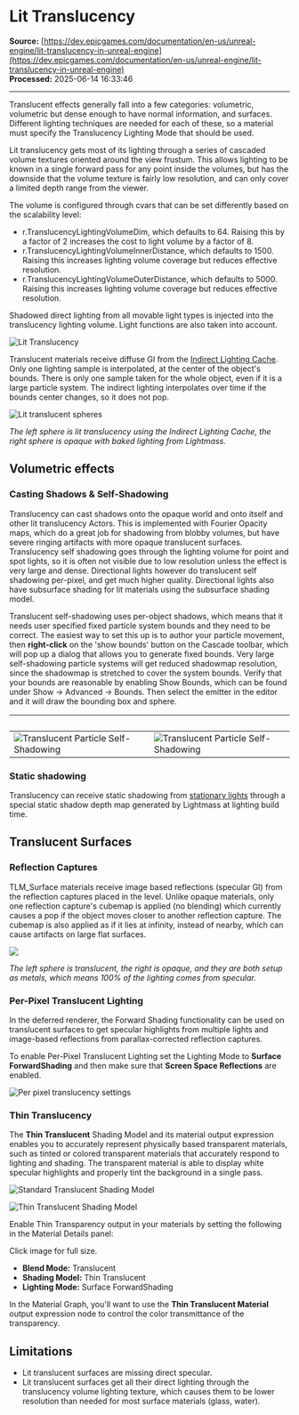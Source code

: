 # Lit Translucency

**Source:** [https://dev.epicgames.com/documentation/en-us/unreal-engine/lit-translucency-in-unreal-engine](https://dev.epicgames.com/documentation/en-us/unreal-engine/lit-translucency-in-unreal-engine)  
**Processed:** 2025-06-14 16:33:46

---

Translucent effects generally fall into a few categories: volumetric, volumetric but dense enough to have normal information, and surfaces. Different lighting techniques are needed for each of these, so a material must specify the Translucency Lighting Mode that should be used.

Lit translucency gets most of its lighting through a series of cascaded volume textures oriented around the view frustum. This allows lighting to be known in a single forward pass for any point inside the volumes, but has the downside that the volume texture is fairly low resolution, and can only cover a limited depth range from the viewer.

The volume is configured through cvars that can be set differently based on the scalability level:

-   r.TranslucencyLightingVolumeDim, which defaults to 64. Raising this by a factor of 2 increases the cost to light volume by a factor of 8.
-   r.TranslucencyLightingVolumeInnerDistance, which defaults to 1500. Raising this increases lighting volume coverage but reduces effective resolution.
-   r.TranslucencyLightingVolumeOuterDistance, which defaults to 5000. Raising this increases lighting volume coverage but reduces effective resolution.

Shadowed direct lighting from all movable light types is injected into the translucency lighting volume. Light functions are also taken into account.

![Lit Translucency](https://d1iv7db44yhgxn.cloudfront.net/documentation/images/406563fd-c49a-44e2-9980-d8b746ed06da/3litsnow4.png)

Translucent materials receive diffuse GI from the [Indirect Lighting Cache](/documentation/en-us/unreal-engine/indirect-lighting-cache-in-unreal-engine). Only one lighting sample is interpolated, at the center of the object's bounds. There is only one sample taken for the whole object, even if it is a large particle system. The indirect lighting interpolates over time if the bounds center changes, so it does not pop.

![Lit translucent spheres](https://d1iv7db44yhgxn.cloudfront.net/documentation/images/5231028e-5b1c-42e2-8ed7-d10d9201e41c/littrans_idlc_spheres.png)

*The left sphere is lit translucency using the Indirect Lighting Cache, the right sphere is opaque with baked lighting from Lightmass.*

## Volumetric effects

### Casting Shadows & Self-Shadowing

Translucency can cast shadows onto the opaque world and onto itself and other lit translucency Actors. This is implemented with Fourier Opacity maps, which do a great job for shadowing from blobby volumes, but have severe ringing artifacts with more opaque translucent surfaces. Translucency self shadowing goes through the lighting volume for point and spot lights, so it is often not visible due to low resolution unless the effect is very large and dense. Directional lights however do translucent self shadowing per-pixel, and get much higher quality. Directional lights also have subsurface shading for lit materials using the subsurface shading model.

Translucent self-shadowing uses per-object shadows, which means that it needs user specified fixed particle system bounds and they need to be correct. The easiest way to set this up is to author your particle movement, then **right-click** on the 'show bounds' button on the Cascade toolbar, which will pop up a dialog that allows you to generate fixed bounds. Very large self-shadowing particle systems will get reduced shadowmap resolution, since the shadowmap is stretched to cover the system bounds. Verify that your bounds are reasonable by enabling Show Bounds, which can be found under Show -> Advanced -> Bounds. Then select the emitter in the editor and it will draw the bounding box and sphere.

|   |   |
| --- | --- |
| ![Translucent Particle Self-Shadowing](https://d1iv7db44yhgxn.cloudfront.net/documentation/images/7d93a1ea-749a-4ad1-a5f7-7b396a469918/self_shadow_1.png) | ![Translucent Particle Self-Shadowing](https://d1iv7db44yhgxn.cloudfront.net/documentation/images/7aedd08c-8b8a-4353-a7f7-49181c5715ea/self_shadow_2.png) |

### Static shadowing

Translucency can receive static shadowing from [stationary lights](/documentation/en-us/unreal-engine/stationary-light-mobility-in-unreal-engine) through a special static shadow depth map generated by Lightmass at lighting build time.

## Translucent Surfaces

### Reflection Captures

TLM\_Surface materials receive image based reflections (specular GI) from the reflection captures placed in the level. Unlike opaque materials, only one reflection capture's cubemap is applied (no blending) which currently causes a pop if the object moves closer to another reflection capture. The cubemap is also applied as if it lies at infinity, instead of nearby, which can cause artifacts on large flat surfaces.

![](https://d1iv7db44yhgxn.cloudfront.net/documentation/images/8bef7b2b-2800-4f6a-bc2d-a85251073078/littrans_reflspheres.png)

*The left sphere is translucent, the right is opaque, and they are both setup as metals, which means 100% of the lighting comes from specular.*

### Per-Pixel Translucent Lighting

In the deferred renderer, the Forward Shading functionality can be used on translucent surfaces to get specular highlights from multiple lights and image-based reflections from parallax-corrected reflection captures.

To enable Per-Pixel Translucent Lighting set the Lighting Mode to **Surface ForwardShading** and then make sure that **Screen Space Reflections** are enabled.

![Per pixel translucency settings](https://d1iv7db44yhgxn.cloudfront.net/documentation/images/3ea76a94-cedd-4542-91f1-ec98d2731ec7/lit-translucency-properties.png)

### Thin Translucency

The **Thin Translucent** Shading Model and its material output expression enables you to accurately represent physically based transparent materials, such as tinted or colored transparent materials that accurately respond to lighting and shading. The transparent material is able to display white specular highlights and properly tint the background in a single pass.

![Standard Translucent Shading Model](https://d1iv7db44yhgxn.cloudfront.net/documentation/images/1cdc6223-4248-4429-bca3-96b81b4260d8/transparency.png)

![Thin Translucent Shading Model](https://d1iv7db44yhgxn.cloudfront.net/documentation/images/aaf325b2-e5c5-4994-8950-c82fcc442cb9/thintransparency.png)

Enable Thin Transparency output in your materials by setting the following in the Material Details panel:

Click image for full size.

-   **Blend Mode:** Translucent
-   **Shading Model:** Thin Translucent
-   **Lighting Mode:** Surface ForwardShading

In the Material Graph, you'll want to use the **Thin Translucent Material** output expression node to control the color transmittance of the transparency.

## Limitations

-   Lit translucent surfaces are missing direct specular.
-   Lit translucent surfaces get all their direct lighting through the translucency volume lighting texture, which causes them to be lower resolution than needed for most surface materials (glass, water).